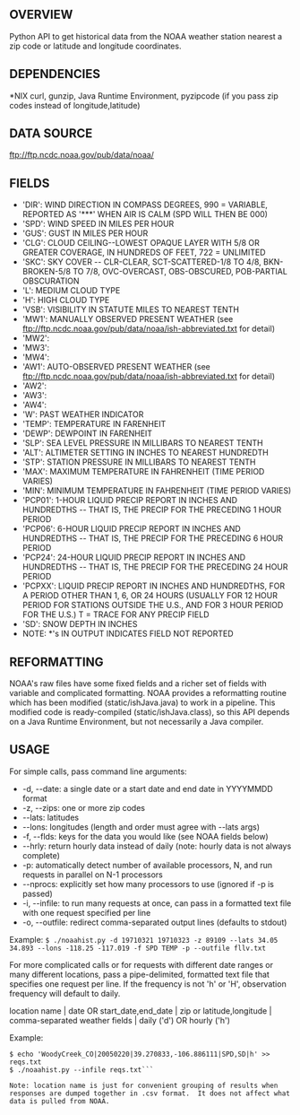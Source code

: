 ## OVERVIEW 
Python API to get historical data from the NOAA weather station nearest a zip code or latitude and longitude coordinates. 

## DEPENDENCIES 
*NIX curl, gunzip, Java Runtime Environment, pyzipcode (if you pass zip codes instead of longitude,latitude)

## DATA SOURCE 
ftp://ftp.ncdc.noaa.gov/pub/data/noaa/  

## FIELDS
* 'DIR':   WIND DIRECTION IN COMPASS DEGREES, 990 = VARIABLE, REPORTED AS '***' WHEN AIR IS CALM (SPD WILL THEN BE 000)
* 'SPD':   WIND SPEED IN MILES PER HOUR 
* 'GUS':   GUST IN MILES PER HOUR 
* 'CLG':   CLOUD CEILING--LOWEST OPAQUE LAYER WITH 5/8 OR GREATER COVERAGE, IN HUNDREDS OF FEET, 722 = UNLIMITED 
* 'SKC':   SKY COVER -- CLR-CLEAR, SCT-SCATTERED-1/8 TO 4/8, BKN-BROKEN-5/8 TO 7/8, OVC-OVERCAST, OBS-OBSCURED, POB-PARTIAL OBSCURATION
* 'L':     MEDIUM CLOUD TYPE
* 'H':     HIGH CLOUD TYPE
* 'VSB':   VISIBILITY IN STATUTE MILES TO NEAREST TENTH
* 'MW1':   MANUALLY OBSERVED PRESENT WEATHER (see ftp://ftp.ncdc.noaa.gov/pub/data/noaa/ish-abbreviated.txt for detail)
* 'MW2': 
* 'MW3': 
* 'MW4': 
* 'AW1':   AUTO-OBSERVED PRESENT WEATHER (see ftp://ftp.ncdc.noaa.gov/pub/data/noaa/ish-abbreviated.txt for detail)
* 'AW2': 
* 'AW3': 
* 'AW4': 
* 'W':     PAST WEATHER INDICATOR
* 'TEMP':  TEMPERATURE IN FARENHEIT
* 'DEWP':  DEWPOINT IN FARENHEIT
* 'SLP':   SEA LEVEL PRESSURE IN MILLIBARS TO NEAREST TENTH
* 'ALT':   ALTIMETER SETTING IN INCHES TO NEAREST HUNDREDTH
* 'STP':   STATION PRESSURE IN MILLIBARS TO NEAREST TENTH
* 'MAX':   MAXIMUM TEMPERATURE IN FAHRENHEIT (TIME PERIOD VARIES)
* 'MIN':   MINIMUM TEMPERATURE IN FAHRENHEIT (TIME PERIOD VARIES)
* 'PCP01': 1-HOUR LIQUID PRECIP REPORT IN INCHES AND HUNDREDTHS -- THAT IS, THE PRECIP FOR THE PRECEDING 1 HOUR PERIOD
* 'PCP06': 6-HOUR LIQUID PRECIP REPORT IN INCHES AND HUNDREDTHS -- THAT IS, THE PRECIP FOR THE PRECEDING 6 HOUR PERIOD
* 'PCP24': 24-HOUR LIQUID PRECIP REPORT IN INCHES AND HUNDREDTHS -- THAT IS, THE PRECIP FOR THE PRECEDING 24 HOUR PERIOD
* 'PCPXX': LIQUID PRECIP REPORT IN INCHES AND HUNDREDTHS, FOR A PERIOD OTHER THAN 1, 6, OR 24 HOURS (USUALLY FOR 12 HOUR PERIOD FOR STATIONS OUTSIDE THE U.S., AND FOR 3 HOUR PERIOD FOR THE U.S.) T = TRACE FOR ANY PRECIP FIELD
* 'SD':    SNOW DEPTH IN INCHES
* NOTE: *'s IN OUTPUT INDICATES FIELD NOT REPORTED

## REFORMATTING 
NOAA's raw files have some fixed fields and a richer set of fields with variable and complicated formatting.  NOAA provides a reformatting routine which has been modified (static/ishJava.java) to work in a pipeline.  This modified code is ready-compiled (static/ishJava.class), so this API depends on a Java Runtime Environment, but not necessarily a Java compiler.

## USAGE
For simple calls, pass command line arguments:

* -d, --date: a single date or a start date and end date in YYYYMMDD format
* -z, --zips: one or more zip codes
* --lats: latitudes
* --lons: longitudes (length and order must agree with --lats args)
* -f, --flds: keys for the data you would like (see NOAA fields below)
* --hrly: return hourly data instead of daily (note: hourly data is not always complete)
* -p: automatically detect number of available processors, N, and run requests in parallel on N-1 processors
* --nprocs: explicitly set how many processors to use (ignored if -p is passed)
* -i, --infile: to run many requests at once, can pass in a formatted text file with one request specified per line 
* -o, --outfile: redirect comma-separated output lines (defaults to stdout)

Example:
`$ ./noaahist.py -d 19710321 19710323 -z 89109 --lats 34.05 34.893 --lons -118.25 -117.019 -f SPD TEMP -p --outfile fllv.txt`

For more complicated calls or for requests with different date ranges or many different locations, pass a pipe-delimited, formatted text file that specifies one request per line.  If the frequency is not 'h' or 'H', observation frequency will default to daily.  

location name | date OR start_date,end_date | zip or latitude,longitude | comma-separated weather fields | daily ('d') OR hourly ('h')

Example:
```$ echo 'LasVegas|19710321,19710323|89109|SKC,TEMP|d' > reqs.txt
$ echo 'WoodyCreek_CO|20050220|39.270833,-106.886111|SPD,SD|h' >> reqs.txt
$ ./noaahist.py --infile reqs.txt```

Note: location name is just for convenient grouping of results when responses are dumped together in .csv format.  It does not affect what data is pulled from NOAA.